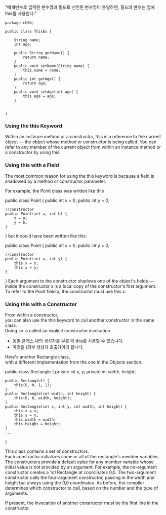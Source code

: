 "매개변수로 입력된 변수명과 필드로 선언된 변수명이 동일하면, 필드의 변수는 앞에 this를 사용한다."  

```
package ch04;

public class ThisEx {
	
	String name;
	int age;

	public String getName() {
		return name;
	}
	public void setName(String name) {
		this.name = name;
	}
	public int getAge() {
		return age;
	}
	public void setAge(int age) {
		this.age = age;
	}
	
	
}

```

### Using the this Keyword
Within an instance method or a constructor, this is a reference to the current object — the object whose method or constructor is being called. You can refer to any member of the current object from within an instance method or a constructor by using this.

### Using this with a Field
The most common reason for using the this keyword is because a field is shadowed by a method or constructor parameter.

For example, the Point class was written like this

public class Point {
    public int x = 0;
    public int y = 0;
        
    //constructor
    public Point(int a, int b) {
        x = a;
        y = b;
    }
}
but it could have been written like this:

public class Point {
    public int x = 0;
    public int y = 0;
        
    //constructor
    public Point(int x, int y) {
        this.x = x;
        this.y = y;
    }
}
Each argument to the constructor shadows one of the object's fields — inside the constructor x is a local copy of the constructor's first argument. To refer to the Point field x, the constructor must use this.x.


### Using this with a Constructor
From within a constructor,  
you can also use the this keyword to call another constructor in the same class.   
Doing so is called an explicit constructor invocation.   
- 동일 클래스 내의 생성자를 부를 때 this를 사용할 수 있습니다. 
- 이것을 (외부 생성자 호출?)이라 합니다.

Here's another Rectangle class,   
with a different implementation from the one in the Objects section. 


public class Rectangle {
    private int x, y;
    private int width, height;
        
    public Rectangle() {
        this(0, 0, 1, 1);
    }
    public Rectangle(int width, int height) {
        this(0, 0, width, height);
    }
    public Rectangle(int x, int y, int width, int height) {
        this.x = x;
        this.y = y;
        this.width = width;
        this.height = height;
    }
    ...
}

This class contains a set of constructors.   
Each constructor initializes some or all of the rectangle's member variables. 
The constructors provide a default value for any member variable whose initial value is not provided by an argument. 
For example, the no-argument constructor creates a 1x1 Rectangle at coordinates 0,0. 
The two-argument constructor calls the four-argument constructor, 
passing in the width and height but always using the 0,0 coordinates. As before, the compiler determines which constructor to call, based on the number and the type of arguments.

If present, the invocation of another constructor must be the first line in the constructor.
